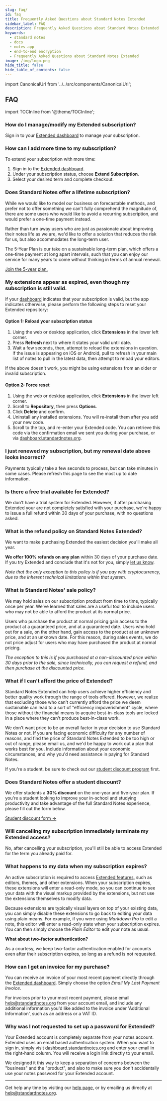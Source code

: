 ```yaml
---
slug: faq/
id: faq
title: Frequently Asked Questions about Standard Notes Extended
sidebar_label: FAQ
description: Frequently Asked Questions about Standard Notes Extended
keywords:
  - standard notes
  - docs
  - notes app
  - end-to-end encryption
  - Frequently Asked Questions about Standard Notes Extended
image: /img/logo.png
hide_title: false
hide_table_of_contents: false
---
```


<!-- Copied from https://standardnotes.org/help/45/how-do-i-add-more-time-to-my-extended-subscription -->

import CanonicalUrl from '../../src/components/CanonicalUrl';

<CanonicalUrl
 canonicalUrl="https://standardnotes.org/help/45/how-do-i-add-more-time-to-my-extended-subscription"
/>

## FAQ

import TOCInline from '@theme/TOCInline';

<TOCInline toc={toc} />

### How do I manage/modify my Extended subscription?

Sign in to your [Extended dashboard](https://dashboard.standardnotes.org/) to manage your subscription.

### How can I add more time to my subscription?

To extend your subscription with more time:

1. Sign in to the [Extended dashboard](https://dashboard.standardnotes.org/member).
2. Under your subscription status, choose **Extend Subscription**.
3. Select your desired term and complete checkout.

### Does Standard Notes offer a lifetime subscription?

While we would like to model our business on forecastable methods, and prefer not to offer something we can't fully comprehend the magnitude of, there are some users who would like to avoid a recurring subscription, and would prefer a one-time payment instead.

Rather than turn away users who are just as passionate about improving their notes life as we are, we'd like to offer a solution that reduces the risk for us, but also accommodates the long-term user.

The 5-Year Plan is our take on a sustainable long-term plan, which offers a one-time payment at long apart intervals, such that you can enjoy our service for many years to come without thinking in terms of annual renewal.

[Join the 5-year plan.](https://dashboard.standardnotes.org/?p=60)

### My extensions appear as expired, even though my subscription is still valid.

If your [dashboard](https://dashboard.standardnotes.org) indicates that your subscription is valid, but the app indicates otherwise, please perform the following steps to reset your Extended repository:

#### Option 1: Reload your subscription status

1. Using the web or desktop application, click **Extensions** in the lower left corner.
2. Press **Refresh** next to where it states your valid until date.
3. Wait a few seconds, then, attempt to reload the extensions in question. If the issue is appearing on iOS or Android, pull to refresh in your main list of notes to pull in the latest data, then attempt to reload your editors.

If the above doesn't work, you might be using extensions from an older or invalid subscription.

#### Option 2: Force reset

1. Using the web or desktop application, click **Extensions** in the lower left corner.
2. Scroll to **Repository**, then press **Options**.
3. Click **Delete** and confirm.
4. Uninstall any installed extensions. You will re-install them after you add your new code.
5. Scroll to the top, and re-enter your Extended code. You can retrieve this code via the confirmation email we sent you during your purchase, or via [dashboard.standardnotes.org](https://dashboard.standardnotes.org).

### I just renewed my subscription, but my renewal date above looks incorrect?

Payments typically take a few seconds to process, but can take minutes in some cases. Please refresh this page to see the most up to date information.

### Is there a free trial available for Extended?

We don't have a trial system for Extended. However, if after purchasing Extended your are not completely satisfied with your purchase, we're happy to issue a full refund within 30 days of your purchase, with no questions asked.

### What is the refund policy on Standard Notes Extended?

We want to make purchasing Extended the easiest decision you'll make all year.

**We offer 100% refunds on any plan** within 30 days of your purchase date. If you try Extended and conclude that it's not for you, simply [let us know](mailto:help@standardnotes.org?subject=Extended%20Refund).

_Note that the only exception to this policy is if you pay with cryptocurrency, due to the inherent technical limitations within that system._

### What is Standard Notes' sale policy?

We may hold sales on our subscription product from time to time, typically once per year. We've learned that sales are a useful tool to include users who may not be able to afford the product at its normal price.

Users who purchase the product at normal pricing gain access to the product at a guaranteed price, and at a guaranteed date. Users who hold out for a sale, on the other hand, gain access to the product at an unknown price, and at an unknown date. For this reason, during sales events, we do not price adjust for users who may have purchased the product at normal pricing.

_The exception to this is if you purchased at a non-discounted price within 30 days prior to the sale, since technically, you can request a refund, and then purchase at the discounted price._

### What if I can't afford the price of Extended?

Standard Notes Extended can help users achieve higher efficiency and better quality work through the range of tools offered. However, we realize that excluding those who can't currently afford the price we deem sustainable can lead to a sort of "efficiency impoverishment" cycle, where those without the financial means to acquire best-in-class tools are locked in a place where they can't produce best-in-class work.

We don't want price to be an overall factor in your decision to use Standard Notes or not. If you are facing economic difficulty for any number of reasons, and find the price of Standard Notes Extended to be too high or out of range, please email us, and we'd be happy to work out a plan that works best for you. Include information about your economic circumstances, and why you'd need assistance in paying for Standard Notes.

If you're a student, be sure to check out our [student discount program](https://standardnotes.org/students/discount) first.

### Does Standard Notes offer a student discount?

We offer students a **30% discount** on the one-year and five-year plan. If you're a student looking to improve your in-school and studying productivity and take advantage of the full Standard Notes experience, please fill out the form below.

[Student discount form →](https://standardnotes.org/students/discount)

### Will cancelling my subscription immediately terminate my Extended access?

No, after cancelling your subscription, you'll still be able to access Extended for the term you already paid for.

### What happens to my data when my subscription expires?

An active subscription is required to access [Extended features](https://standardnotes.org/extensions), such as editors, themes, and other extensions. When your subscription expires, these extensions will enter a read-only mode, so you can continue to see your data with the visual markup provided by the extensions, but not use the extensions themselves to modify data.

Because extensions are typically visual layers on top of your existing data, you can simply disable these extensions to go back to editing your data using plain means. For example, if you were using _Markdown Pro_ to edit a note, this editor will enter a read-only state when your subscription expires. You can then simply choose the _Plain Editor_ to edit your note as usual.

**What about two-factor authentication?**

As a courtesy, we keep two-factor authentication enabled for accounts even after their subscription expires, so long as a refund is not requested.

### How can I get an invoice for my purchase?

You can receive an invoice of your most recent payment directly through the [Extended dashboard](https://dashboard.standardnotes.org/). Simply choose the option _Email My Last Payment Invoice_.

For invoices prior to your most recent payment, please email [help@standardnotes.org](mailto:help@standardnotes.org) from your account email, and include any additional information you'd like added to the invoice under 'Additional Information', such as an address or a VAT ID.

### Why was I not requested to set up a password for Extended?

Your Extended account is completely separate from your notes account. Extended uses an email based authentication system. When you want to sign in, simply visit [dashboard.standardnotes.org](http://dashboard.standardnotes.org) and enter your email in the right-hand column. You will receive a login link directly to your email.

We designed it this way to keep a separation of concerns between the "business" and the "product", and also to make sure you don't accidentally use your notes password for your Extended account.

---

Get help any time by visiting our [help page](https://standardnotes.org/help), or by emailing us directly at [help@standardnotes.org](mailto:help@standardnotes.org).
